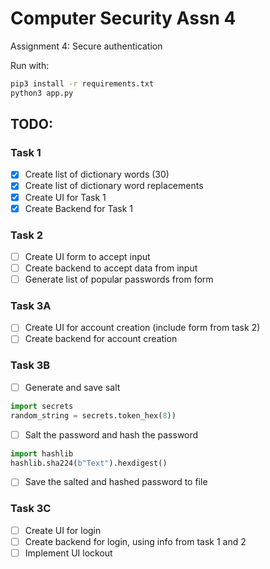 # Computer Security Assn 4

Assignment 4: Secure authentication

Run with:

```sh
pip3 install -r requirements.txt
python3 app.py
```

## TODO:

### Task 1

- [x] Create list of dictionary words (30)
- [x] Create list of dictionary word replacements
- [x] Create UI for Task 1
- [x] Create Backend for Task 1

### Task 2

- [ ] Create UI form to accept input
- [ ] Create backend to accept data from input
- [ ] Generate list of popular passwords from form

### Task 3A

- [ ] Create UI for account creation (include form from task 2)
- [ ] Create backend for account creation

### Task 3B

- [ ] Generate and save salt

```python
import secrets
random_string = secrets.token_hex(8))
```

- [ ] Salt the password and hash the password

```python
import hashlib
hashlib.sha224(b"Text").hexdigest()
```

- [ ] Save the salted and hashed password to file

### Task 3C

- [ ] Create UI for login
- [ ] Create backend for login, using info from task 1 and 2
- [ ] Implement UI lockout
